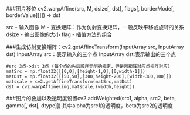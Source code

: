 ###图片移位
cv2.warpAffine(src, M, dsize[, dst[, flags[, borderMode[, borderValue]]]]) → dst

src - 输入图像
M - 变换矩阵：作为仿射变换矩阵，一般反映平移或旋转的关系
dsize - 输出图像的大小
flag - 插值方法的组合

###生成仿射变换矩阵：cv2.getAffineTransform(InputArray src, InputArray dst)
InputArray src：表示输入的三个点
InputArray dst:表示输出的三个点

 
```
#src 3点->dst 3点 (每个点的先后顺序无明确规定，但是两矩阵对应点相互对应)
matSrc = np.float32([[0,0],[height-1,0],[0,width-1]])
matDst = np.float32([[50,50],[300,height-200],[width-300,100]])
matscale = cv2.getAffineTransform(matSrc,matDst)
dst = cv2.warpAffine(img,matscale,(width,height))
```

###图片的叠加以及透明度设置cv2.addWeighted(src1, alpha, src2, beta, gamma[, dst[, dtype]])
其中alpha为src1的透明度，beta为src2的透明度
